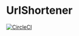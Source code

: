 # UrlShortener

[![CircleCI](https://circleci.com/gh/gizawNahom/url-shortener.svg?style=shield)](https://app.circleci.com/pipelines/circleci/DCEMNRUyfiDau4XSt2DuRB/Pw8EC7uVzMF8NZS6g89ERa)
